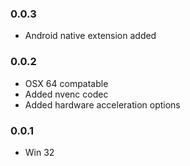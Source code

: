 ### 0.0.3
- Android native extension added

### 0.0.2 
- OSX 64 compatable
- Added nvenc codec
- Added hardware acceleration options

### 0.0.1  
- Win 32